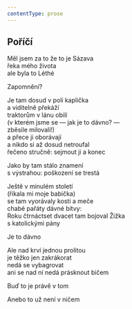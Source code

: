 ```yaml
---
contentType: prose
---
```


## Poříčí

Měl jsem za to že to je Sázava  
řeka mého života  
ale byla to Léthé

Zapomnění?

Je tam dosud v poli kaplička  
a viditelně překáží  
traktorům v lánu obilí  
(v kterém jsme se — jak je to dávno? —  
zběsile milovali!)  
a přece ji oborávají  
a nikdo si až dosud netroufal  
řečeno stručně: sejmout ji a konec

Jako by tam stálo znamení  
s výstrahou: poškození se trestá

Ještě v minulém století  
(říkala mi moje babička)  
se tam vyorávaly kosti a meče  
chabé pařáty dávné bitvy:  
Roku čtrnáctset dvacet tam bojoval Žižka  
s katolickými pány

Je to dávno

Ale nad krví jednou prolitou  
je těžko jen zakrákorat  
nedá se vybagrovat  
ani se nad ní nedá prásknout bičem

Buď to je právě v tom

Anebo to už není v ničem

